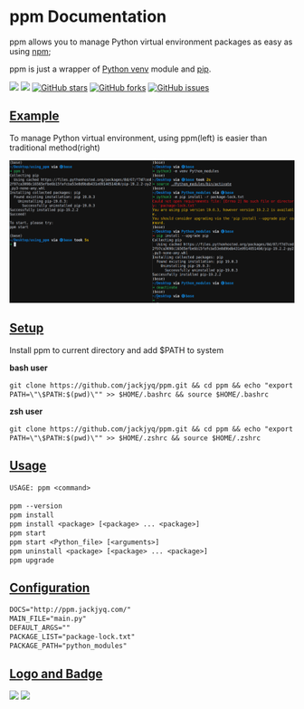 # ppm Documentation

ppm allows you to manage Python virtual environment packages as easy as using [npm](https://docs.npmjs.com/);

ppm is just a wrapper of [Python venv](https://docs.Python.org/3/library/venv.html) module and [pip](https://pypi.org/project/pip/).

![](https://img.shields.io/badge/compatible-macOS-brightgreen)
![](https://img.shields.io/badge/compatible-Linux-orange)
[![GitHub stars](https://img.shields.io/github/stars/Jiangyiqun/ppm)](https://github.com/jackjyq/ppm/stargazers)
[![GitHub forks](https://img.shields.io/github/forks/Jiangyiqun/ppm)](https://github.com/jackjyq/ppm/network)
[![GitHub issues](https://img.shields.io/github/issues/Jiangyiqun/ppm)](https://github.com/jackjyq/ppm/issues)
<!-- [![GitHub license](https://img.shields.io/github/license/Jiangyiqun/ppm)](https://github.com/jackjyq/ppm) -->

## [Example](./articles/example.html)

To manage Python virtual environment, using ppm(left) is easier than traditional method(right)

[![](./images/compare.png)](./images/compare.png)

## [Setup](./articles/setup.html)

Install ppm to current directory and add $PATH to system

**bash user**

```shell
git clone https://github.com/jackjyq/ppm.git && cd ppm && echo "export PATH=\"\$PATH:$(pwd)\"" >> $HOME/.bashrc && source $HOME/.bashrc
```

**zsh user**

```shell
git clone https://github.com/jackjyq/ppm.git && cd ppm && echo "export PATH=\"\$PATH:$(pwd)\"" >> $HOME/.zshrc && source $HOME/.zshrc
```

## [Usage](./articles/usage.html)

```shell
USAGE: ppm <command>

ppm --version
ppm install
ppm install <package> [<package> ... <package>]
ppm start
ppm start <Python_file> [<arguments>]
ppm uninstall <package> [<package> ... <package>]
ppm upgrade
```

## [Configuration](./articles/configuration.html)

```shell
DOCS="http://ppm.jackjyq.com/"
MAIN_FILE="main.py"
DEFAULT_ARGS=""
PACKAGE_LIST="package-lock.txt"
PACKAGE_PATH="python_modules"
```

## [Logo and Badge](./articles/logo.html)

[![](http://ppm.jackjyq.com/images/logo.png)](http://ppm.jackjyq.com/)
[![](https://img.shields.io/badge/managed%20by-ppm-red)](http://ppm.jackjyq.com/)

